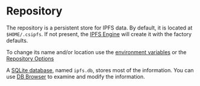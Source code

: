 ﻿# Repository

The repository is a persistent store for IPFS data. By default, it is located at `$HOME/.csipfs`.  If not present, the [IPFS Engine](xref:Ipfs.Engine.IpfsEngine) will create it with the factory defaults.

To change its name and/or location use the [environment variables](envvars) or the [Repository Options](xref:Ipfs.Engine.IpfsEngine.RepositoryOptions)

A [SQLite database](https://sqlite.org/), named `ipfs.db`, stores most of the information.  You can use [DB Browser](http://sqlitebrowser.org/) to examine and modify the information.
